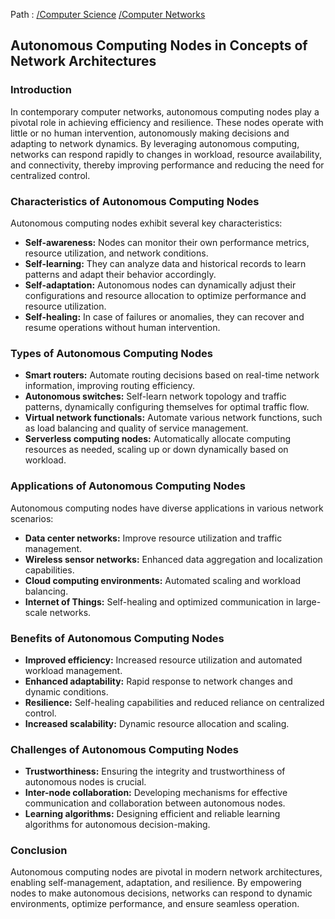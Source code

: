 Path : [/Computer Science](../../index.md) [/Computer Networks](../index.md)
## Autonomous Computing Nodes in Concepts of Network Architectures

### Introduction

In contemporary computer networks, autonomous computing nodes play a pivotal role in achieving efficiency and resilience. These nodes operate with little or no human intervention, autonomously making decisions and adapting to network dynamics. By leveraging autonomous computing, networks can respond rapidly to changes in workload, resource availability, and connectivity, thereby improving performance and reducing the need for centralized control.


### Characteristics of Autonomous Computing Nodes

Autonomous computing nodes exhibit several key characteristics:

* **Self-awareness:** Nodes can monitor their own performance metrics, resource utilization, and network conditions.
* **Self-learning:** They can analyze data and historical records to learn patterns and adapt their behavior accordingly.
* **Self-adaptation:** Autonomous nodes can dynamically adjust their configurations and resource allocation to optimize performance and resource utilization.
* **Self-healing:** In case of failures or anomalies, they can recover and resume operations without human intervention.


### Types of Autonomous Computing Nodes

* **Smart routers:** Automate routing decisions based on real-time network information, improving routing efficiency.
* **Autonomous switches:** Self-learn network topology and traffic patterns, dynamically configuring themselves for optimal traffic flow.
* **Virtual network functionals:** Automate various network functions, such as load balancing and quality of service management.
* **Serverless computing nodes:** Automatically allocate computing resources as needed, scaling up or down dynamically based on workload.


### Applications of Autonomous Computing Nodes

Autonomous computing nodes have diverse applications in various network scenarios:

* **Data center networks:** Improve resource utilization and traffic management. 
* **Wireless sensor networks:** Enhanced data aggregation and localization capabilities.
* **Cloud computing environments:** Automated scaling and workload balancing.
* **Internet of Things:** Self-healing and optimized communication in large-scale networks.


### Benefits of Autonomous Computing Nodes

* **Improved efficiency:** Increased resource utilization and automated workload management.
* **Enhanced adaptability:** Rapid response to network changes and dynamic conditions.
* **Resilience:** Self-healing capabilities and reduced reliance on centralized control.
* **Increased scalability:** Dynamic resource allocation and scaling.


### Challenges of Autonomous Computing Nodes

* **Trustworthiness:** Ensuring the integrity and trustworthiness of autonomous nodes is crucial.
* **Inter-node collaboration:** Developing mechanisms for effective communication and collaboration between autonomous nodes.
* **Learning algorithms:** Designing efficient and reliable learning algorithms for autonomous decision-making.


### Conclusion

Autonomous computing nodes are pivotal in modern network architectures, enabling self-management, adaptation, and resilience. By empowering nodes to make autonomous decisions, networks can respond to dynamic environments, optimize performance, and ensure seamless operation.
